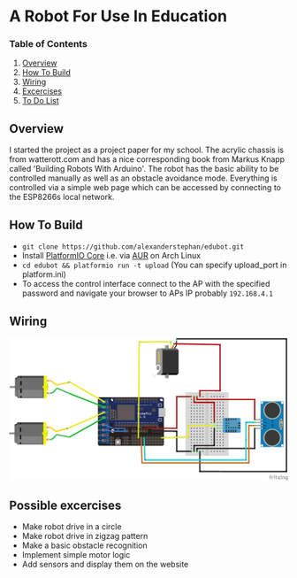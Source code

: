 # A Robot For Use In Education

### Table of Contents
1. [Overview](#Overview)
2. [How To Build](#how-to-build)
3. [Wiring](#Wiring)
4. [Excercises](#possible-excercises)
5. [To Do List](#to-do-list)

## Overview
I started the project as a project paper for my school. The acrylic chassis is from watterott.com and has a nice corresponding book from Markus Knapp called 'Building Robots With Arduino'. 
The robot has the basic ability to be controlled manually as well as an obstacle avoidance mode. Everything is controlled via a simple web page which can be accessed by connecting to the ESP8266s local network. 

## How To Build

- `git clone https://github.com/alexanderstephan/edubot.git`
- Install [PlatformIO Core](https://docs.platformio.org/en/latest/core.html) i.e. via [AUR](https://aur.archlinux.org/packages/platformio-git/) on Arch Linux
- `cd edubot && platformio run -t upload` (You can specify upload_port in platform.ini)
- To access the control interface connect to the AP with the specified password and navigate your browser to APs IP probably `192.168.4.1`

## Wiring
![Schematic](https://raw.githubusercontent.com/alexanderstephan/edubot/master/edubot_wiring.png)

## Possible excercises
- Make robot drive in a circle
- Make robot drive in zigzag pattern
- Make a basic obstacle recognition
- Implement simple motor logic
- Add sensors and display them on the website
